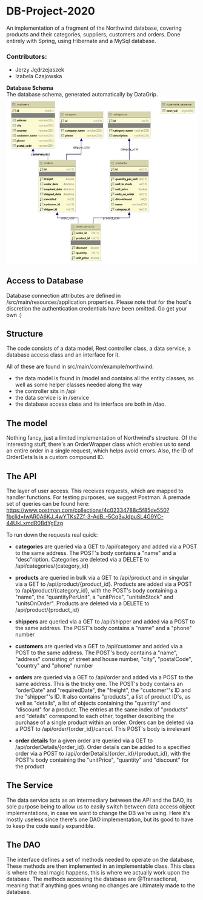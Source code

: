 # DB-Project-2020
An implementation of a fragment of the Northwind database, covering products and their categories, suppliers,
customers and orders. Done entirely with Spring, using Hibernate and a MySql database.
### Contributors:
* Jerzy Jędrzejaszek
* Izabela Czajowska

**Database Schema**  
The database schema, generated automatically by DataGrip.
![DB_SCHEMA](DatabaseSchema.JPG)

Access to Database
-----------
Database connection attributes are defined in /src/main/resources/application.properties. Please note that for the host's discretion the authentication credentials have been omitted. Go get your own :)

Structure
-----------
The code consists of a data model, Rest controller class, a data service, a database access class and an interface for it.

All of these are found in src/main/com/example/northwind:
* the data model is found in /model and contains all the entity classes, as well as some helper classes needed along the way
* the controller sits in /api
* the data service is in /service
* the database access class and its interface are both in /dao.

## The model
Nothing fancy, just a limited implementation of Northwind's structure. Of the interesting stuff, there's an OrderWrapper class
which enables us to send an entire order in a single request, which helps avoid errors. Also, the ID of OrderDetails is a custom
compound ID.

## The API  
The layer of user access. This receives requests, which are mapped to handler functions. For testing purposes, we suggest Postman. A premade set of queries can be found here:  
https://www.postman.com/collections/4c02334788c5f85de550?fbclid=IwAR0A6KJ_4wYTKsZZf-3-AdB_-5Cq3vJdpuSL4G9YC-44UkLxmdR0BdYgEzg  
  
To run down the requests real quick:

* **categories** are queried via a GET to /api/category and added via a POST to the same address. The POST's body contains a "name" and a "desc"ription. Categories are deleted via a DELETE to /api/categories/{category_id}

* **products** are queried in bulk via a GET to /api/product and in singular via a GET to /api/product/{product_id}. Products are added via a POST to /api/product/{category_id}, with the POST's body containing a "name", the "quantityPerUnit", a "unitPrice", "unitsInStock" and "unitsOnOrder". Products are deleted via a DELETE to /api/product/{product_id}

* **shippers** are queried via a GET to /api/shipper and added via a POST to the same address. The POST's body contains a "name" and a "phone" number

* **customers** are queried via a GET to /api/customer and added via a POST to the same address. The POST's body contains a "name", "address" consisting of street and house number, "city", "postalCode", "country" and "phone" number

* **orders** are queried via a GET to /api/order and added via a POST to the same address. This is the tricky one. The POST's body contains an "orderDate" and "requiredDate", the "freight", the "customer"'s ID and the "shipper"'s ID. It also contains "products", a list of product ID's, as well as "details", a list of objects containing the "quantity" and "discount" for a product. The entries at the same index of "products" and "details" correspond to each other, together describing the purchase of a single product within an order. Orders can be deleted via a POST to /api/order/{order_id}/cancel. This POST's body is irrelevant

* **order details** for a given order are queried via a GET to /api/orderDetails/{order_id}. Order details can be added to a specified order via a POST to /api/orderDetails/{order_id}/{product_id}, with the POST's body containing the "unitPrice", "quantity" and "discount" for the product

## The Service  
The data service acts as an intermediary between the API and the DAO, its sole purpose being to allow us to easily switch between
data access object implementations, in case we want to change the DB we're using. Here it's mostly useless since there's one DAO
implementation, but its good to have to keep the code easily expandible.

## The DAO  
The interface defines a set of methods needed to operate on the database, These methods are then implemented in an implementable
class. This class is where the real magic happens, this is where we actually work upon the database. The methods accessing the database are @Transactional, meaning that if anything goes wrong no changes are ultimately made to the database.

